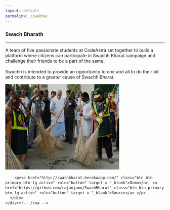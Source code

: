 ```yaml
---
layout: default
permalink: /swabha/
---
```

  
  <div class="container pt">
    <div class="row mt">
      <div class="col-lg-6 col-lg-offset-3 centered">
        <h3>Swach Bharath</h3>
        <hr>
        <p>A team of five passionate students at CodeAstra set together to build a platform where citizens can participate in Swachh Bharat campaign and challenge their friends to be a part of the same. <br>
        <br>
Swachh is intended to provide an opportunity to one and all to do their bit and contribute to a greater cause of Swachh Bharat.</p>
      </div>
    </div>
    <div class="row mt centered"> 
      <div class="col-lg-8 col-lg-offset-2">
        <p><img class="img-responsive" src="/sb.jpg" alt="Swach Bharath"></p>
        
        <p><a href="http://swachbharat.herokuapp.com/" class="btn btn-primary btn-lg active" role="button" target = "_blank">Demo</a>- <a href="https://github.com/rajanjamu/SwachBharat" class="btn btn-primary btn-lg active" role="button" target = "_blank">Source</a> </p>
      </div>
    </div><!-- /row -->
  </div><!-- /container -->
  